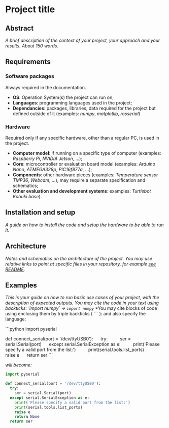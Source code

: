 # Project title

## Abstract
*A brief description of the context of your project, your approach and your results. About 150 words.*

## Requirements
### Software packages
Always required in the documentation.
* __OS__: Operation System(s) the project can run on;
* __Languages__: programming languages used in the project;
* __Dependancies__: packages, libraries, data required for the project but defined outside of it (examples: *numpy*, *matplotlib*, *rosserial*)

### Hardware
Required only if any specific hardware, other than a regular PC, is used in the project.
* __Computer model__: if running on a specific type of computer (examples: *Raspberry Pi*, *NVIDIA Jetson*, ...);
* __Core__: microcontroller or evaluation board  model (examples: *Arduino Nano*, *ATMEGA328p*, *PIC16f877a*, ...);
* __Components__: other hardware pieces (examples: *Temperature sensor TMP36*, *Webcam*, ...), may require a separate specification and schematics;
* __Other evaluation and development systems__: examples: *Turtlebot Kobuki base*).

## Installation and setup
*A guide on how to install the code and setup the hardware to be able to run it.*

## Architecture
*Notes and schematics on the architecture of the project.*
*You may use relative links to point at specific files in your repository, for example [see README](README.md).*

## Examples
*This is your guide on how to run basic use cases of your project, with the description of expected outputs.*
*You may cite the code in your text using backticks: \'import numpy\` => `import numpy`*
*You may cite blocks of code using enclosing them by triple backticks ( \`\`\` ): and also specify the language:

\`\`\`python
import pyserial

def connect_serial(port = '/dev/ttyUSB0'):
&nbsp;&nbsp;&nbsp;&nbsp; try:
&nbsp;&nbsp;&nbsp;&nbsp;&nbsp;&nbsp;&nbsp;&nbsp;    ser = serial.Serial(port)
&nbsp;&nbsp;&nbsp;&nbsp;  except serial.SerialException as e:
&nbsp;&nbsp;&nbsp;&nbsp;&nbsp;&nbsp;&nbsp;&nbsp;    print('Please specify a valid port from the list:')
&nbsp;&nbsp;&nbsp;&nbsp;&nbsp;&nbsp;&nbsp;&nbsp;    print(serial.tools.list_ports)
&nbsp;&nbsp;&nbsp;&nbsp;&nbsp;&nbsp;&nbsp;&nbsp;    raise e
&nbsp;&nbsp;&nbsp;&nbsp;  return ser
\`\`\`

*will become:*

```python
import pyserial

def connect_serial(port = '/dev/ttyUSB0'):
  try:
    ser = serial.Serial(port)
  except serial.SerialException as e:
    print('Please specify a valid port from the list:')
    print(serial.tools.list_ports)
    raise e
    return None
  return ser
```

